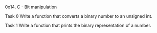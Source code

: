 0x14. C - Bit manipulation

Task 0 Write a function that converts a binary number to an unsigned int.

Task 1 Write a function that prints the binary representation of a number.


